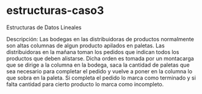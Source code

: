 # estructuras-caso3

Estructuras de Datos Lineales

Descripción: 
    Las  bodegas  en  las  distribuidoras  de  productos  normalmente  son  altas  columnas  de  algun  producto  apilados  en 
paletas.  Las  distribuidoras  en  la  mañana  toman  los  pedidos  que  indican  todos  los  productos  que  deben  alistarse. 
Dicha orden es tomada por un montacarga que se dirige a la columna en la bodega, saca la cantidad de paletas que 
sea  necesario  para  completar  el  pedido  y  vuelve  a  poner  en  la  columna  lo  que  sobra  en  la  paleta.  Si  completa  el 
pedido lo marca como terminado y si falta cantidad para cierto producto lo marca como incompleto.
